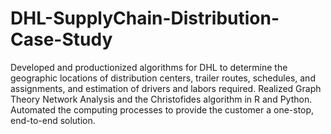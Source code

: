 # DHL-SupplyChain-Distribution-Case-Study
Developed and productionized algorithms for DHL to determine the geographic locations of distribution centers, trailer routes, schedules, and assignments, and estimation of drivers and labors required. 
Realized Graph Theory Network Analysis and the Christofides algorithm in R and Python.
Automated the computing processes to provide the customer a one-stop, end-to-end solution.
